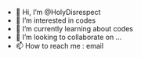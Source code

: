 - 👋 Hi, I’m @HolyDisrespect
- 👀 I’m interested in codes
- 🌱 I’m currently learning about codes
- 💞️ I’m looking to collaborate on ...
- 📫 How to reach me : email

<!---
HolyDisrespect/HolyDisrespect is a ✨ special ✨ repository because its `README.md` (this file) appears on your GitHub profile.
You can click the Preview link to take a look at your changes.
--->
